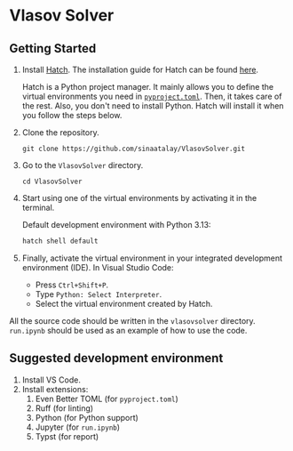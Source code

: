 # Vlasov Solver

## Getting Started

1. Install [Hatch](https://hatch.pypa.io/latest/). The installation guide for Hatch can be found [here](https://hatch.pypa.io/latest/install/#installation).
   
    Hatch is a Python project manager. It mainly allows you to define the virtual environments you need in [`pyproject.toml`](https://github.com/PlasmaControl/pancakecoilopt/blob/main/pyproject.toml). Then, it takes care of the rest. Also, you don't need to install Python. Hatch will install it when you follow the steps below.

2. Clone the repository.
    ```
    git clone https://github.com/sinaatalay/VlasovSolver.git
    ```
3. Go to the `VlasovSolver` directory.
    ```
    cd VlasovSolver
    ```
4. Start using one of the virtual environments by activating it in the terminal.

    Default development environment with Python 3.13:
    ```bash
    hatch shell default
    ```
5. Finally, activate the virtual environment in your integrated development environment (IDE). In Visual Studio Code:

    - Press `Ctrl+Shift+P`.
    - Type `Python: Select Interpreter`.
    - Select the virtual environment created by Hatch.


All the source code should be written in the `vlasovsolver` directory. `run.ipynb` should be used as an example of how to use the code.

## Suggested development environment

1. Install VS Code.
2. Install extensions:
   1. Even Better TOML (for `pyproject.toml`)
   2. Ruff (for linting)
   3. Python (for Python support)
   4. Jupyter (for `run.ipynb`)
   5. Typst (for report)
